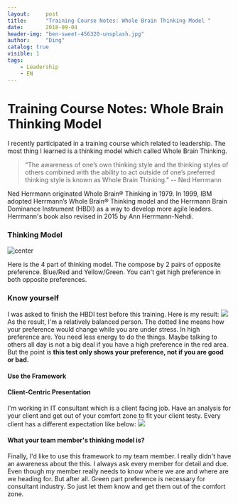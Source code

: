 ```yaml
---
layout:     post
title:      "Training Course Notes: Whole Brain Thinking Model "
date:       2018-09-04
header-img: "ben-sweet-456320-unsplash.jpg"
author:     "Ding"
catalog: true
visible: 1
tags:
    - Leadership
    - EN
---
```

# Training Course Notes: Whole Brain Thinking Model 

I recently participated in a training course which related to leadership. The most thing I learned is a thinking model which called Whole Brain Thinking.

> “The awareness of one’s own thinking style and the thinking styles of others combined with the ability to act outside of one’s preferred thinking style is known as Whole Brain Thinking.”  -- Ned Herrmann

Ned Herrmann originated Whole Brain® Thinking in 1979. In 1999, IBM adopted Herrmann’s Whole Brain® Thinking model and the Herrmann Brain Dominance Instrument (HBDI) as a way to develop more agile leaders.  Herrmann's book also revised in 2015 by Ann Herrmann-Nehdi.

### Thinking Model
![center](https://s3.amazonaws.com/ding-blog/blog/2018-09-04-071122.jpg)

Here is the 4 part of thinking model. The compose by 2 pairs of opposite preference. Blue/Red and Yellow/Green. You can't get high preference in both opposite preferences.

### Know yourself
I was asked to finish the HBDI test before this training. Here is my result:
![](https://s3.amazonaws.com/ding-blog/blog/2018-09-04-072208.jpg)
As the result, I'm a relatively balanced person. The dotted line means how your preference would change while you are under stress.
In high preference are. You need less energy to do the things. Maybe talking to others all day is not a big deal if you have a high preference in the red area.
But the point is **this test only shows your preference, not if you are good or bad.**

#### Use the Framework
#### Client-Centric Presentation 
I'm working in IT consultant which is a client facing job. Have an analysis for your client and get out of your comfort zone to fit your client testy. Every client has a different expectation like below:
![](https://s3.amazonaws.com/ding-blog/blog/2018-09-04-074257.jpg)

#### What your team member's thinking model is?
Finally, I'd like to use this framework to my team member. I really didn't have an awareness about the this. I always ask every member for detail and due. Even though my member really needs to know where we are and where are we heading for. But after all. Green part preference is necessary for consultant industry. So just let them know and get them out of the comfort zone.

































































































































































































































































































































































































































































































































































































































































































































































































































































































































































































